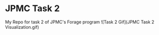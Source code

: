 # JPMC Task 2
My Repo for task 2 of JPMC's Forage program
![Task 2 Gif](JPMC Task 2 Visualization.gif)
